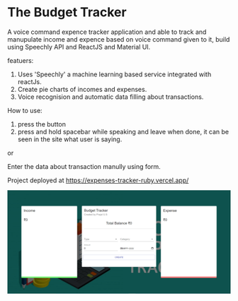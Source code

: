 # The Budget Tracker
A voice command expence tracker application and able to track and manupulate income and expence based on voice command given to it, build using Speechly API and ReactJS and Material UI.

featuers:
1. Uses 'Speechly' a machine learning based service integrated with reactJs.
2. Create pie charts of incomes and expenses.
3. Voice recognision and automatic data filling about transactions.

How to use:
  1. press the button 
  2. press and hold spacebar while speaking and leave when done, it can be seen in the site what user is saying.
  
  or
  
  Enter the data about transaction manully using form.

Project deployed at https://expenses-tracker-ruby.vercel.app/

<img width="1057" alt="image" src="src/assets/preview.PNG">